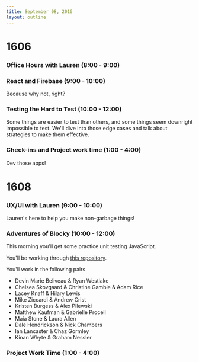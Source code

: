 ```yaml
---
title: September 08, 2016
layout: outline
---
```


# 1606

### Office Hours with Lauren (8:00 - 9:00)


### React and Firebase (9:00 - 10:00)

Because why not, right?

### Testing the Hard to Test (10:00 - 12:00)

Some things are easier to test than others, and some things seem downright impossible to test. We'll dive into those edge cases and talk about strategies to make them effective.

### Check-ins and Project work time (1:00 - 4:00)

Dev those apps!

# 1608

### UX/UI with Lauren (9:00 - 10:00)

Lauren's here to help you make non-garbage things!

### Adventures of Blocky (10:00 - 12:00)

This morning you'll get some practice unit testing JavaScript.

You'll be working through [this repository](https://github.com/turingschool-examples/adventures-of-blocky).

You'll work in the following pairs.

* Devin Marie Beliveau & Ryan Westlake
* Chelsea Skovgaard & Christine Gamble & Adam Rice
* Lacey Knaff & Hilary Lewis
* Mike Ziccardi & Andrew Crist
* Kristen Burgess & Alex Pilewski
* Matthew Kaufman & Gabrielle Procell
* Maia Stone & Laura Allen
* Dale Hendrickson & Nick Chambers
* Ian Lancaster & Chaz Gormley
* Kinan Whyte & Graham Nessler


### Project Work Time (1:00 - 4:00)
